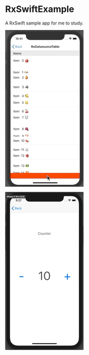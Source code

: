 # RxSwiftExample

A RxSwift sample app for me to study.


![RxDatasource UITable](assets/RxDatasourceUITable.gif)

![RxSwift counter app](assets/counter.jpg)



